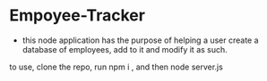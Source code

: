 # Empoyee-Tracker

- this node application has the purpose of helping a user create a database of employees, add to it and modify it as such. 

to use, clone the repo, run npm i , and then node server.js